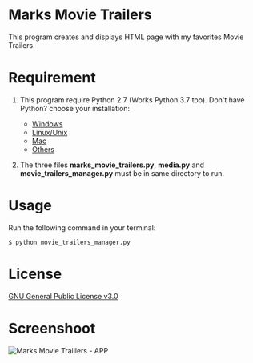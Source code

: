 # Marks Movie Trailers
This program creates and displays HTML page with my favorites Movie Trailers. 

# Requirement

1. This program require Python 2.7 (Works Python 3.7 too). Don't have Python? choose your installation: 
   - [Windows](https://www.python.org/downloads/windows/)
   - [Linux/Unix](https://www.python.org/downloads/source/)
   - [Mac](https://www.python.org/downloads/mac-osx/)
   - [Others](https://www.python.org/download/other/)

2.  The three files **marks_movie_trailers.py**, **media.py** and **movie_trailers_manager.py** must be in same directory to run.

# Usage

Run the following command in your terminal:

    $ python movie_trailers_manager.py
    
# License
[GNU General Public License v3.0](https://www.gnu.org/licenses/gpl-3.0.pt-br.html)


# Screenshoot

![](https://github.com/denmarksdev/catalog/blob/master/screenshot.jpg?raw=true "Marks Movie Traillers - APP")


